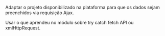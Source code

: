 
Adaptar o projeto disponibilizado na plataforma para que os dados sejam preenchidos via requisição Ajax.

Usar o que aprendeu no módulo sobre try catch fetch API ou xmlHttpRequest.
